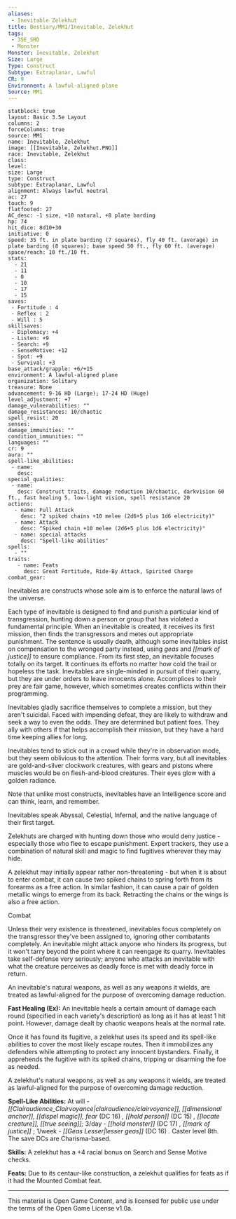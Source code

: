 ```yaml
---
aliases:
 - Inevitable Zelekhut
title: Bestiary/MM1/Inevitable, Zelekhut
tags: 
 - 35E_SRD
 - Monster
Monster: Inevitable, Zelekhut
Size: Large
Type: Construct
Subtype: Extraplanar, Lawful
CR: 9
Environnent: A lawful-aligned plane
Source: MM1
---
```


```statblock
statblock: true
layout: Basic 3.5e Layout
columns: 2
forceColumns: true
source: MM1 
name: Inevitable, Zelekhut
image: [[Inevitable, Zelekhut.PNG]]
race: Inevitable, Zelekhut
class: 
level: 
size: Large
type: Construct
subtype: Extraplanar, Lawful
alignment: Always lawful neutral
ac: 27
touch: 9
flatfooted: 27
AC_desc: -1 size, +10 natural, +8 plate barding
hp: 74
hit_dice: 8d10+30
initiative: 0
speed: 35 ft. in plate barding (7 squares), fly 40 ft. (average) in plate barding (8 squares); base speed 50 ft., fly 60 ft. (average)
space/reach: 10 ft./10 ft.
stats:
  - 21
  - 11
  - 0
  - 10
  - 17
  - 15
saves:
 - Fortitude : 4
 - Reflex : 2
 - Will : 5
skillsaves:
 - Diplomacy: +4
 - Listen: +9
 - Search: +9
 - SenseMotive: +12
 - Spot: +9
 - Survival: +3
base_attack/grapple: +6/+15
environment: A lawful-aligned plane
organization: Solitary
treasure: None
advancement: 9-16 HD (Large); 17-24 HD (Huge)
level_adjustment: +7
damage_vulnerabilities: ""
damage_resistances: 10/chaotic
spell_resist: 20
senses: 
damage_immunities: ""
condition_immunities: ""
languages: ""
cr: 9
aura: ""
spell-like_abilities:
 - name: 
   desc: 
special_qualities:
 - name:
   desc: Construct traits, damage reduction 10/chaotic, darkvision 60 ft., fast healing 5, low-light vision, spell resistance 20
actions:
  - name: Full Attack
    desc: "2 spiked chains +10 melee (2d6+5 plus 1d6 electricity)"
  - name: Attack
    desc: "Spiked chain +10 melee (2d6+5 plus 1d6 electricity)"
  - name: special attacks
    desc: "Spell-like abilities"
spells:
  - ""
traits:
   - name: Feats
     desc: Great Fortitude, Ride-By Attack, Spirited Charge
combat_gear:  
```


Inevitables are constructs whose sole aim is to enforce the natural laws of the universe.

Each type of inevitable is designed to find and punish a particular kind of transgression, hunting down a person or group that has violated a fundamental principle. When an inevitable is created, it receives its first mission, then finds the transgressors and metes out appropriate punishment. The sentence is usually death, although some inevitables insist on compensation to the wronged party instead, using *geas* and *[[mark of justice]]* to ensure compliance. From its first step, an inevitable focuses totally on its target. It continues its efforts no matter how cold the trail or hopeless the task. Inevitables are single-minded in pursuit of their quarry, but they are under orders to leave innocents alone. Accomplices to their prey are fair game, however, which sometimes creates conflicts within their programming.

Inevitables gladly sacrifice themselves to complete a mission, but they aren't suicidal. Faced with impending defeat, they are likely to withdraw and seek a way to even the odds. They are determined but patient foes. They ally with others if that helps accomplish their mission, but they have a hard time keeping allies for long.

Inevitables tend to stick out in a crowd while they're in observation mode, but they seem oblivious to the attention. Their forms vary, but all inevitables are gold-and-silver clockwork creatures, with gears and pistons where muscles would be on flesh-and-blood creatures. Their eyes glow with a golden radiance.

Note that unlike most constructs, inevitables have an Intelligence score and can think, learn, and remember.

Inevitables speak Abyssal, Celestial, Infernal, and the native language of their first target.

Zelekhuts are charged with hunting down those who would deny justice - especially those who flee to escape punishment. Expert trackers, they use a combination of natural skill and magic to find fugitives wherever they may hide.

A zelekhut may initially appear rather non-threatening - but when it is about to enter combat, it can cause two spiked chains to spring forth from its forearms as a free action. In similar fashion, it can cause a pair of golden metallic wings to emerge from its back. Retracting the chains or the wings is also a free action.

Combat

Unless their very existence is threatened, inevitables focus completely on the transgressor they've been assigned to, ignoring other combatants completely. An inevitable might attack anyone who hinders its progress, but it won't tarry beyond the point where it can reengage its quarry. Inevitables take self-defense very seriously; anyone who attacks an inevitable with what the creature perceives as deadly force is met with deadly force in return.

An inevitable's natural weapons, as well as any weapons it wields, are treated as lawful-aligned for the purpose of overcoming damage reduction.


**Fast Healing (Ex):** An inevitable heals a certain amount of damage each round (specified in each variety's description) as long as it has at least 1 hit point. However, damage dealt by chaotic weapons heals at the normal rate.

Once it has found its fugitive, a zelekhut uses its speed and its spell-like abilities to cover the most likely escape routes. Then it immobilizes any defenders while attempting to protect any innocent bystanders. Finally, it apprehends the fugitive with its spiked chains, tripping or disarming the foe as needed.

A zelekhut's natural weapons, as well as any weapons it wields, are treated as lawful-aligned for the purpose of overcoming damage reduction.


**Spell-Like Abilities:** At will - *[[Clairaudience_Clairvoyance|clairaudience/clairvoyance]], [[dimensional anchor]], [[dispel magic]], fear* (DC 16) *, [[hold person]]* (DC 15) *, [[locate creature]], [[true seeing]];* 3/day - *[[hold monster]]* (DC 17) *, [[mark of justice]]* ; 1/week - *[[Geas Lesser|lesser geas]]* (DC 16) *.* Caster level 8th. The save DCs are Charisma-based.


**Skills:** A zelekhut has a +4 racial bonus on Search and Sense Motive checks.


**Feats:** Due to its centaur-like construction, a zelekhut qualifies for feats as if it had the Mounted Combat feat.

---

This material is Open Game Content, and is licensed for public use under the terms of the Open Game License v1.0a.
